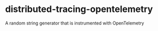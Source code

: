 # distributed-tracing-opentelemetry
A random string generator that is instrumented with OpenTelemetry
